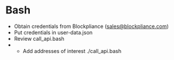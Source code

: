 # Bash
- Obtain credentials from Blockpliance (sales@blockpliance.com)
- Put credentials in user-data.json
- Review call_api.bash
- - Add addresses of interest
   ./call_api.bash

